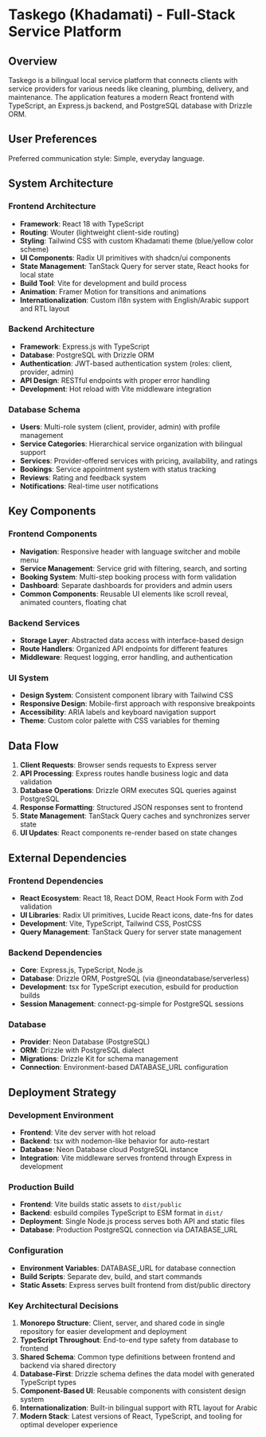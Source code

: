 # Taskego (Khadamati) - Full-Stack Service Platform

## Overview

Taskego is a bilingual local service platform that connects clients with service providers for various needs like cleaning, plumbing, delivery, and maintenance. The application features a modern React frontend with TypeScript, an Express.js backend, and PostgreSQL database with Drizzle ORM.

## User Preferences

Preferred communication style: Simple, everyday language.

## System Architecture

### Frontend Architecture
- **Framework**: React 18 with TypeScript
- **Routing**: Wouter (lightweight client-side routing)
- **Styling**: Tailwind CSS with custom Khadamati theme (blue/yellow color scheme)
- **UI Components**: Radix UI primitives with shadcn/ui components
- **State Management**: TanStack Query for server state, React hooks for local state
- **Build Tool**: Vite for development and build process
- **Animation**: Framer Motion for transitions and animations
- **Internationalization**: Custom i18n system with English/Arabic support and RTL layout

### Backend Architecture
- **Framework**: Express.js with TypeScript
- **Database**: PostgreSQL with Drizzle ORM
- **Authentication**: JWT-based authentication system (roles: client, provider, admin)
- **API Design**: RESTful endpoints with proper error handling
- **Development**: Hot reload with Vite middleware integration

### Database Schema
- **Users**: Multi-role system (client, provider, admin) with profile management
- **Service Categories**: Hierarchical service organization with bilingual support
- **Services**: Provider-offered services with pricing, availability, and ratings
- **Bookings**: Service appointment system with status tracking
- **Reviews**: Rating and feedback system
- **Notifications**: Real-time user notifications

## Key Components

### Frontend Components
- **Navigation**: Responsive header with language switcher and mobile menu
- **Service Management**: Service grid with filtering, search, and sorting
- **Booking System**: Multi-step booking process with form validation
- **Dashboard**: Separate dashboards for providers and admin users
- **Common Components**: Reusable UI elements like scroll reveal, animated counters, floating chat

### Backend Services
- **Storage Layer**: Abstracted data access with interface-based design
- **Route Handlers**: Organized API endpoints for different features
- **Middleware**: Request logging, error handling, and authentication

### UI System
- **Design System**: Consistent component library with Tailwind CSS
- **Responsive Design**: Mobile-first approach with responsive breakpoints
- **Accessibility**: ARIA labels and keyboard navigation support
- **Theme**: Custom color palette with CSS variables for theming

## Data Flow

1. **Client Requests**: Browser sends requests to Express server
2. **API Processing**: Express routes handle business logic and data validation
3. **Database Operations**: Drizzle ORM executes SQL queries against PostgreSQL
4. **Response Formatting**: Structured JSON responses sent to frontend
5. **State Management**: TanStack Query caches and synchronizes server state
6. **UI Updates**: React components re-render based on state changes

## External Dependencies

### Frontend Dependencies
- **React Ecosystem**: React 18, React DOM, React Hook Form with Zod validation
- **UI Libraries**: Radix UI primitives, Lucide React icons, date-fns for dates
- **Development**: Vite, TypeScript, Tailwind CSS, PostCSS
- **Query Management**: TanStack Query for server state management

### Backend Dependencies
- **Core**: Express.js, TypeScript, Node.js
- **Database**: Drizzle ORM, PostgreSQL (via @neondatabase/serverless)
- **Development**: tsx for TypeScript execution, esbuild for production builds
- **Session Management**: connect-pg-simple for PostgreSQL sessions

### Database
- **Provider**: Neon Database (PostgreSQL)
- **ORM**: Drizzle with PostgreSQL dialect
- **Migrations**: Drizzle Kit for schema management
- **Connection**: Environment-based DATABASE_URL configuration

## Deployment Strategy

### Development Environment
- **Frontend**: Vite dev server with hot reload
- **Backend**: tsx with nodemon-like behavior for auto-restart
- **Database**: Neon Database cloud PostgreSQL instance
- **Integration**: Vite middleware serves frontend through Express in development

### Production Build
- **Frontend**: Vite builds static assets to `dist/public`
- **Backend**: esbuild compiles TypeScript to ESM format in `dist/`
- **Deployment**: Single Node.js process serves both API and static files
- **Database**: Production PostgreSQL connection via DATABASE_URL

### Configuration
- **Environment Variables**: DATABASE_URL for database connection
- **Build Scripts**: Separate dev, build, and start commands
- **Static Assets**: Express serves built frontend from dist/public directory

### Key Architectural Decisions

1. **Monorepo Structure**: Client, server, and shared code in single repository for easier development and deployment
2. **TypeScript Throughout**: End-to-end type safety from database to frontend
3. **Shared Schema**: Common type definitions between frontend and backend via shared directory
4. **Database-First**: Drizzle schema defines the data model with generated TypeScript types
5. **Component-Based UI**: Reusable components with consistent design system
6. **Internationalization**: Built-in bilingual support with RTL layout for Arabic
7. **Modern Stack**: Latest versions of React, TypeScript, and tooling for optimal developer experience